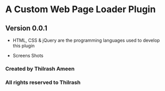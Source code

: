 # A Custom Web Page Loader Plugin

## Version 0.0.1

- HTML, CSS & jQuery are the programming languages used to develop this plugin

- Screens Shots

### Created by Thilrash Ameen

### All rights reserved to Thilrash
